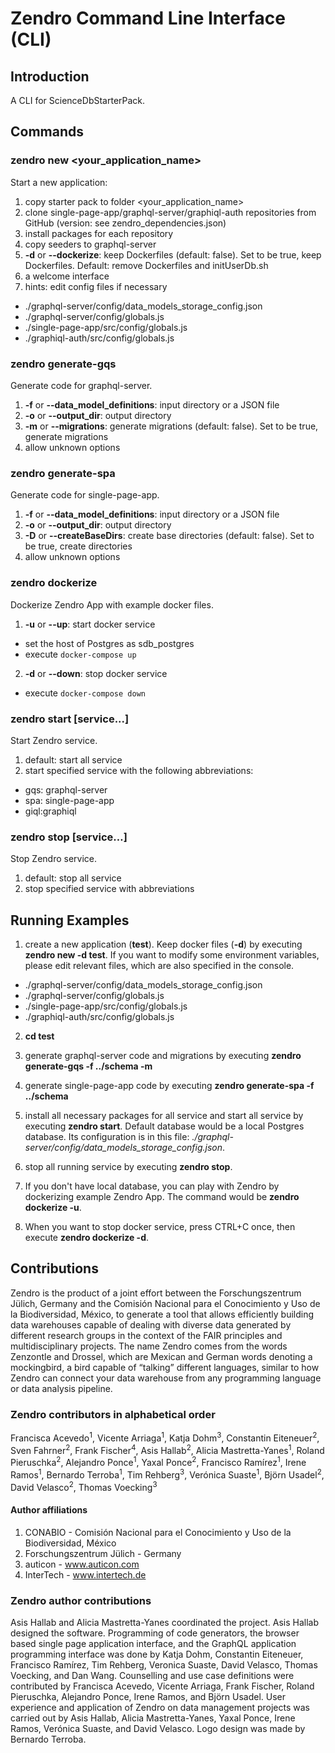 # Zendro Command Line Interface (CLI)
## Introduction
A CLI for ScienceDbStarterPack.

## Commands
### zendro new <your_application_name>
Start a new application:
1. copy starter pack to folder <your_application_name>
2. clone single-page-app/graphql-server/graphiql-auth repositories from GitHub (version: see zendro_dependencies.json)
3. install packages for each repository
4. copy seeders to graphql-server
5. **-d** or **--dockerize**: keep Dockerfiles (default: false). Set to be true, keep Dockerfiles. Default: remove Dockerfiles and initUserDb.sh
6. a welcome interface
7. hints: edit config files if necessary
* ./graphql-server/config/data_models_storage_config.json 
* ./graphql-server/config/globals.js
* ./single-page-app/src/config/globals.js
* ./graphiql-auth/src/config/globals.js

### zendro generate-gqs
Generate code for graphql-server.
1. **-f** or **--data_model_definitions**: input directory or a JSON file
2. **-o** or **--output_dir**: output directory
3. **-m** or **--migrations**: generate migrations (default: false). Set to be true, generate migrations
4. allow unknown options

### zendro generate-spa
Generate code for single-page-app.
1. **-f** or **--data_model_definitions**: input directory or a JSON file
2. **-o** or **--output_dir**: output directory
3. **-D** or **--createBaseDirs**: create base directories (default: false). Set to be true, create directories
4. allow unknown options

### zendro dockerize 
Dockerize Zendro App with example docker files.
1. **-u** or **--up**: start docker service
* set the host of Postgres as sdb_postgres
* execute `docker-compose up`
2. **-d** or **--down**: stop docker service
* execute `docker-compose down`

### zendro start [service...]
Start Zendro service.
1. default: start all service
2. start specified service with the following abbreviations:
* gqs: graphql-server
* spa: single-page-app
* giql:graphiql

### zendro stop [service…]
Stop Zendro service.
1. default: stop all service
2. stop specified service with abbreviations

## Running Examples
1. create a new application (**test**). Keep docker files (**-d**) by executing  __zendro new -d test__. If you want to modify some environment variables, please edit relevant files, which are also specified in the console.
* ./graphql-server/config/data_models_storage_config.json 
* ./graphql-server/config/globals.js
* ./single-page-app/src/config/globals.js
* ./graphiql-auth/src/config/globals.js
  
2. __cd test__

3. generate graphql-server code and migrations by executing __zendro generate-gqs -f ../schema -m__

4. generate single-page-app code by executing __zendro generate-spa -f ../schema__

5. install all necessary packages for all service and start all service by executing **zendro start**. Default database would be a local Postgres database. Its configuration is in this file: *./graphql-server/config/data_models_storage_config.json*.
   
6. stop all running service by executing **zendro stop**.

7. If you don't have local database, you can play with Zendro by dockerizing example Zendro App. The command would be **zendro dockerize -u**.

8. When you want to stop docker service, press CTRL+C once, then execute **zendro dockerize -d**.

## Contributions
Zendro is the product of a joint effort between the Forschungszentrum Jülich, Germany and the Comisión Nacional para el Conocimiento y Uso de la Biodiversidad, México, to generate a tool that allows efficiently building data warehouses capable of dealing with diverse data generated by different research groups in the context of the FAIR principles and multidisciplinary projects. The name Zendro comes from the words Zenzontle and Drossel, which are Mexican and German words denoting a mockingbird, a bird capable of “talking” different languages, similar to how Zendro can connect your data warehouse from any programming language or data analysis pipeline.

### Zendro contributors in alphabetical order
Francisca Acevedo<sup>1</sup>, Vicente Arriaga<sup>1</sup>, Katja Dohm<sup>3</sup>, Constantin Eiteneuer<sup>2</sup>, Sven Fahrner<sup>2</sup>, Frank Fischer<sup>4</sup>, Asis Hallab<sup>2</sup>, Alicia Mastretta-Yanes<sup>1</sup>, Roland Pieruschka<sup>2</sup>, Alejandro Ponce<sup>1</sup>, Yaxal Ponce<sup>2</sup>, Francisco Ramírez<sup>1</sup>, Irene Ramos<sup>1</sup>, Bernardo Terroba<sup>1</sup>, Tim Rehberg<sup>3</sup>, Verónica Suaste<sup>1</sup>, Björn Usadel<sup>2</sup>, David Velasco<sup>2</sup>, Thomas Voecking<sup>3</sup>

#### Author affiliations
1. CONABIO - Comisión Nacional para el Conocimiento y Uso de la Biodiversidad, México
2. Forschungszentrum Jülich - Germany
3. auticon - www.auticon.com
4. InterTech - www.intertech.de

### Zendro author contributions
Asis Hallab and Alicia Mastretta-Yanes coordinated the project. Asis Hallab designed the software. Programming of code generators, the browser based single page application interface, and the GraphQL application programming interface was done by Katja Dohm, Constantin Eiteneuer, Francisco Ramírez, Tim Rehberg, Veronica Suaste, David Velasco, Thomas Voecking, and Dan Wang. Counselling and use case definitions were contributed by Francisca Acevedo, Vicente Arriaga, Frank Fischer, Roland Pieruschka, Alejandro Ponce, Irene Ramos, and Björn Usadel. User experience and application of Zendro on data management projects was carried out by Asis Hallab, Alicia Mastretta-Yanes, Yaxal Ponce, Irene Ramos, Verónica Suaste, and David Velasco. Logo design was made by Bernardo Terroba.

